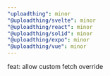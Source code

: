 ```yaml
---
"uploadthing": minor
"@uploadthing/svelte": minor
"@uploadthing/react": minor
"@uploadthing/solid": minor
"@uploadthing/expo": minor
"@uploadthing/vue": minor
---
```


feat: allow custom fetch override
